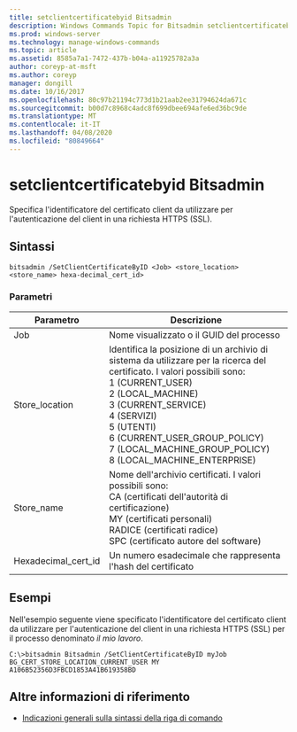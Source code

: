 ```yaml
---
title: setclientcertificatebyid Bitsadmin
description: Windows Commands Topic for Bitsadmin setclientcertificatebyid, che specifica l'identificatore del certificato client da usare per l'autenticazione client in una richiesta HTTPS (SSL)
ms.prod: windows-server
ms.technology: manage-windows-commands
ms.topic: article
ms.assetid: 8585a7a1-7472-437b-b04a-a11925782a3a
author: coreyp-at-msft
ms.author: coreyp
manager: dongill
ms.date: 10/16/2017
ms.openlocfilehash: 80c97b21194c773d1b21aab2ee31794624da671c
ms.sourcegitcommit: b00d7c8968c4adc8f699dbee694afe6ed36bc9de
ms.translationtype: MT
ms.contentlocale: it-IT
ms.lasthandoff: 04/08/2020
ms.locfileid: "80849664"
---
```

# <a name="bitsadmin-setclientcertificatebyid"></a>setclientcertificatebyid Bitsadmin

Specifica l'identificatore del certificato client da utilizzare per l'autenticazione del client in una richiesta HTTPS (SSL).

## <a name="syntax"></a>Sintassi

```
bitsadmin /SetClientCertificateByID <Job> <store_location> <store_name> hexa-decimal_cert_id>
```

### <a name="parameters"></a>Parametri

|Parametro|Descrizione|
|---------|-----------|
|Job|Nome visualizzato o il GUID del processo|
|Store_location|Identifica la posizione di un archivio di sistema da utilizzare per la ricerca del certificato. I valori possibili sono:</br>1 (CURRENT_USER)</br>2 (LOCAL_MACHINE)</br>3 (CURRENT_SERVICE)</br>4 (SERVIZI)</br>5 (UTENTI)</br>6 (CURRENT_USER_GROUP_POLICY)</br>7 (LOCAL_MACHINE_GROUP_POLICY)</br>8 (LOCAL_MACHINE_ENTERPRISE)|
|Store_name|Nome dell'archivio certificati. I valori possibili sono:</br>CA (certificati dell'autorità di certificazione)</br>MY (certificati personali)</br>RADICE (certificati radice)</br>SPC (certificato autore del software)|
|Hexadecimal_cert_id|Un numero esadecimale che rappresenta l'hash del certificato|

## <a name="examples"></a><a name=BKMK_examples></a>Esempi

Nell'esempio seguente viene specificato l'identificatore del certificato client da utilizzare per l'autenticazione del client in una richiesta HTTPS (SSL) per il processo denominato *il mio lavoro*.
```
C:\>bitsadmin Bitsadmin /SetClientCertificateByID myJob BG_CERT_STORE_LOCATION_CURRENT_USER MY A106B52356D3FBCD1853A41B619358BD 
```

## <a name="additional-references"></a>Altre informazioni di riferimento

- [Indicazioni generali sulla sintassi della riga di comando](command-line-syntax-key.md)